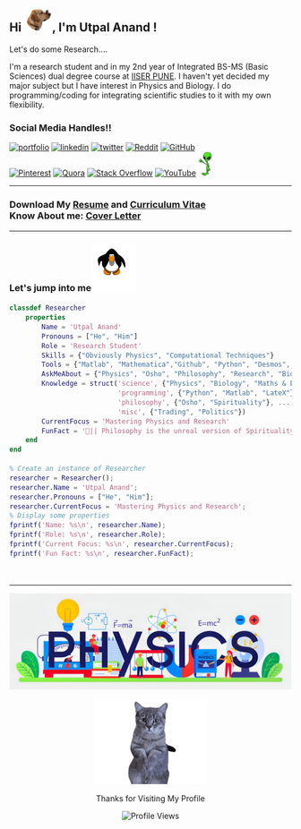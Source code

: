 <h2 > Hi <img src="./Media/dog.gif" width="50">, I'm Utpal Anand ! </h2>

<p >Let's do some Research.... </p>

I'm a research student and in my 2nd year of Integrated BS-MS (Basic Sciences) dual degree course at [IISER PUNE](https://www.iiserpune.ac.in/).
I haven't yet decided my major subject but I have interest in Physics and Biology.
I do programming/coding for integrating scientific studies to it with my own flexibility.<br>




### Social Media Handles!!
[![portfolio](https://img.shields.io/badge/my_portfolio-000?style=for-the-badge&logo=ko-fi&logoColor=white)](https://theutpalanand.github.io/) 
[![linkedin](https://img.shields.io/badge/linkedin-0A66C2?style=for-the-badge&logo=linkedin&logoColor=white)](https://linkedin.com/in/theutpalanand)
[![twitter](https://img.shields.io/badge/twitter-1DA1F2?style=for-the-badge&logo=twitter&logoColor=white)](https://x.com/theutpalanand)
[![Reddit](https://img.shields.io/badge/Reddit-FF4500?style=for-the-badge&logo=reddit&logoColor=white)](https://reddit.com/user/theutpalanand)
[![GitHub](https://img.shields.io/badge/GitHub-%23121011.svg?style=for-the-badge&logo=github&logoColor=white)](https://github.com/theutpalanand)<br>
[![Pinterest](https://img.shields.io/badge/Pinterest-%23E60023.svg?style=for-the-badge&logo=Pinterest&logoColor=white)](https://in.pinterest.com/theutpalanand/)
[![Quora](https://img.shields.io/badge/Quora-%23B92B27.svg?style=for-the-badge&logo=Quora&logoColor=white)](https://quora.com/profile/TheUtpalAnand)
[![Stack Overflow](https://img.shields.io/badge/-Stackoverflow-FE7A16?style=for-the-badge&logo=stack-overflow&logoColor=white)](https://stackoverflow.com/users/26378845/theutpalanand)
[![YouTube](https://img.shields.io/badge/Youtube-FF0000?style=for-the-badge&logo=YouTube&logoColor=white)](https://www.youtube.com/@theutpalanand)
<img src="./Media/alien.gif" width="25">

---
### Download My [Resume](https://theutpalanand.github.io/) and [Curriculum Vitae](https://theutpalanand.github.io/) <br> Know About me: [Cover Letter](https://theutpalanand.github.io/)

---

### Let's jump into me<img src="./Media/jumping.gif" width="80" >
```Matlab
classdef Researcher
    properties
        Name = 'Utpal Anand'
        Pronouns = ["He", "Him"]
        Role = 'Research Student'
        Skills = {"Obviously Physics", "Computational Techniques"}
        Tools = {"Matlab", "Mathematica","Github", "Python", "Desmos", "LateX"}
        AskMeAbout = {"Physics", "Osho", "Philosophy", "Research", "Biology"}
        Knowledge = struct('science', {"Physics", "Biology", "Maths & ECS"}, ...
                           'programming', {"Python", "Matlab", "LateX"}, ...
                           'philosophy', {"Osho", "Spirituality"}, ...
                           'misc', {"Trading", "Politics"})
        CurrentFocus = 'Mastering Physics and Research'
        FunFact = '🔮|| Philosophy is the unreal version of Spirituality ||🔮'
    end
end

% Create an instance of Researcher
researcher = Researcher();
researcher.Name = 'Utpal Anand';
researcher.Pronouns = ["He", "Him"];
researcher.CurrentFocus = 'Mastering Physics and Research';
% Display some properties
fprintf('Name: %s\n', researcher.Name);
fprintf('Role: %s\n', researcher.Role);
fprintf('Current Focus: %s\n', researcher.CurrentFocus);
fprintf('Fun Fact: %s\n', researcher.FunFact);

    
```
---
<p align="center">
<img src="https://github.com/TheUtpalAnand/TheUtpalAnand/blob/main/Media/github.jpg" alt="Footer Image">
</p>
<p align="center"> <img src="./Media/cat.gif" width="200" > </p>
<p align="center"> Thanks for Visiting My Profile </p>

<p align="center">
  <img src="https://komarev.com/ghpvc/?username=TheUtpalAnand&style=flat-square&color=orange" alt="Profile Views">
</p>


